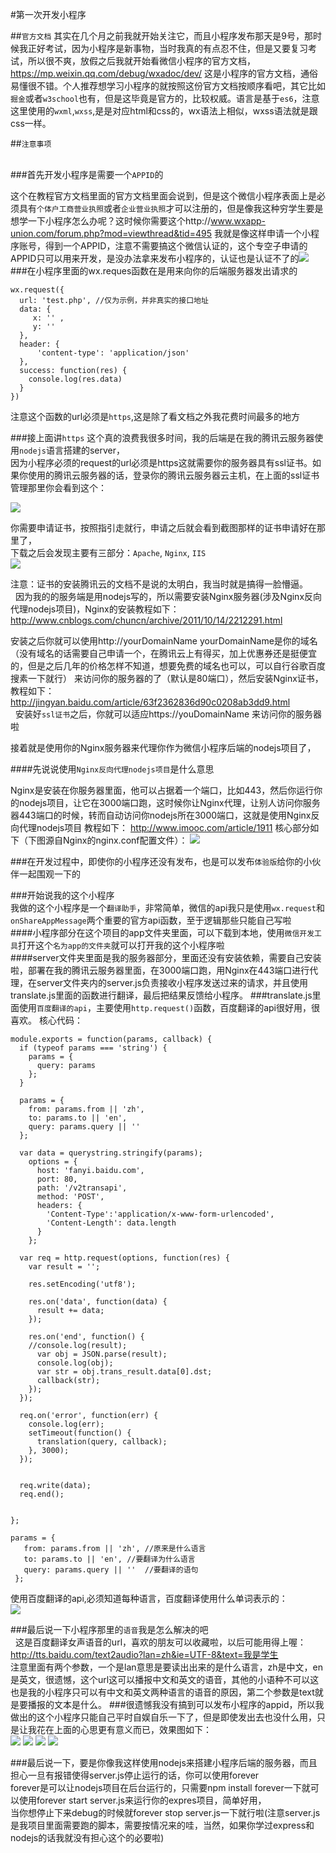 #第一次开发小程序<br>   


##`官方文档`
其实在几个月之前我就开始关注它，而且小程序发布那天是9号，那时候我正好考试，因为小程序是新事物，当时我真的有点忍不住，但是又要复习考试，所以很不爽，放假之后我就开始看微信小程序的官方文档，https://mp.weixin.qq.com/debug/wxadoc/dev/ 这是小程序的官方文档，通俗易懂很不错。个人推荐想学习小程序的就按照这份官方文档按顺序看吧，其它比如`掘金`或者`w3school`也有，但是这毕竟是官方的，比较权威。语言是基于`es6`，注意这里使用的`wxml`,`wxss`,是是对应html和css的，wx语法上相似，wxss语法就是跟css一样。  

##`注意事项`<br>     

###首先开发小程序是需要一个`APPID`的     


这个在教程官方文档里面的官方文档里面会说到，但是这个微信小程序表面上是必须具有`个体户工商营业执照`或者`企业营业执照`才可以注册的，但是像我这种穷学生要是想学一下小程序怎么办呢？这时候你需要这个http://www.wxapp-union.com/forum.php?mod=viewthread&tid=495 我就是像这样申请一个小程序账号，得到一个APPID，注意不需要搞这个微信认证的，这个专空子申请的APPID只可以用来开发，是没办法拿来发布小程序的，认证也是认证不了的![](https://github.com/15331094/WeChat-small-program/blob/master/screenshot/filehelper_1484750785063_22.png)
###在小程序里面的wx.reques函数在是用来向你的后端服务器发出请求的<br>
```
wx.request({
  url: 'test.php', //仅为示例，并非真实的接口地址
  data: {
     x: '' ,
     y: ''
  },
  header: {
      'content-type': 'application/json'
  },
  success: function(res) {
    console.log(res.data)
  }
})
```  
注意这个函数的url必须是`https`,这是除了看文档之外我花费时间最多的地方<br>



###接上面讲`https`
这个真的浪费我很多时间，我的后端是在我的腾讯云服务器使用`nodejs`语言搭建的server，<br>
因为小程序必须的request的url必须是https这就需要你的服务器具有ssl证书。如果你使用的腾讯云服务器的话，登录你的腾讯云服务器云主机，在上面的ssl证书管理那里你会看到这个：

![](https://github.com/15331094/WeChat-small-program/blob/master/screenshot/filehelper_1484751481038_72.png)   


你需要申请证书，按照指引走就行，申请之后就会看到截图那样的证书申请好在那里了，<br>
下载之后会发现主要有三部分：`Apache`, `Nginx`, `IIS`<br>
![](https://github.com/15331094/WeChat-small-program/blob/master/screenshot/filehelper_1484751756841_98.png)<br>


注意：证书的安装腾讯云的文档不是说的太明白，我当时就是搞得一脸懵逼。<br>   因为我的的服务端是用nodejs写的，所以需要安装Nginx服务器(涉及Nginx反向代理nodejs项目)，Nginx的安装教程如下：http://www.cnblogs.com/chuncn/archive/2011/10/14/2212291.html <br>


安装之后你就可以使用http://yourDomainName yourDomainName是你的域名（没有域名的话需要自己申请一个，在腾讯云上有得买，加上优惠券还是挺便宜的，但是之后几年的价格怎样不知道，想要免费的域名也可以，可以自行谷歌百度搜素一下就行） 来访问你的服务器的了（默认是80端口），然后安装Nginx证书，教程如下： http://jingyan.baidu.com/article/63f2362836d90c0208ab3dd9.html <br>  
安装好`ssl证书`之后，你就可以适应https://youDomainName 来访问你的服务器啦


接着就是使用你的Nginx服务器来代理你作为微信小程序后端的nodejs项目了， 

####先说说使用`Nginx反向代理nodejs项目`是什么意思    

Nginx是安装在你服务器里面，他可以占据着一个端口，比如443，然后你运行你的nodejs项目，让它在3000端口跑，这时候你让Nginx代理，让别人访问你服务器443端口的时候，转而自动访问你nodejs所在3000端口，这就是使用Nginx反向代理nodejs项目
教程如下： http://www.imooc.com/article/1911 
核心部分如下（下图源自Nginx的nginx.conf配置文件）： ![](https://github.com/15331094/WeChat-small-program/blob/master/screenshot/filehelper_1484752408584_87.png)<br>


###在开发过程中，即使你的小程序还没有发布，也是可以发布`体验版`给你的小伙伴一起围观一下的<br>

###开始说我的这个小程序    
我做的这个小程序是一个`翻译助手`，非常简单，微信的api我只是使用`wx.request`和`onShareAppMessage`两个重要的官方api函数，至于逻辑那些只能自己写啦<br>
####小程序部分在这个项目的app文件夹里面，可以下载到本地，使用`微信开发工具`打开这个`名为app的文件夹`就可以打开我的这个小程序啦<br>
####server文件夹里面是我的服务器部分，里面还没有安装依赖，需要自己安装啦，部署在我的腾讯云服务器里面，在3000端口跑，用Nginx在443端口进行代理，在server文件夹内的server.js负责接收小程序发送过来的请求，并且使用translate.js里面的函数进行翻译，最后把结果反馈给小程序。
###translate.js里面使用`百度翻译的api`，主要使用`http.request()`函数，百度翻译的api很好用，很喜欢。 
核心代码：<br>
```
module.exports = function(params, callback) { 
  if (typeof params === 'string') { 
    params = { 
      query: params 
    }; 
  } 

  params = { 
    from: params.from || 'zh', 
    to: params.to || 'en', 
    query: params.query || '' 
  }; 
   
  var data = querystring.stringify(params); 
    options = { 
      host: 'fanyi.baidu.com', 
      port: 80, 
      path: '/v2transapi', 
      method: 'POST', 
      headers: { 
        'Content-Type':'application/x-www-form-urlencoded', 
        'Content-Length': data.length 
      } 
    }; 
  
  var req = http.request(options, function(res) { 
    var result = ''; 

    res.setEncoding('utf8'); 

    res.on('data', function(data) { 
      result += data; 
    }); 

    res.on('end', function() { 
    //console.log(result);
      var obj = JSON.parse(result);
      console.log(obj);
      var str = obj.trans_result.data[0].dst; 
      callback(str); 
    }); 
  }); 
  
  req.on('error', function(err) { 
    console.log(err); 
    setTimeout(function() { 
      translation(query, callback); 
    }, 3000); 
  }); 
  

  req.write(data); 
  req.end(); 


}; 
```
```
params = { 
   from: params.from || 'zh', //原来是什么语言                
   to: params.to || 'en', //要翻译为什么语言         
   query: params.query || ''  //要翻译的语句
 }; 
```
 
 
使用百度翻译的api,必须知道每种语言，百度翻译使用什么单词表示的：<br>
![](https://github.com/15331094/WeChat-small-program/blob/master/screenshot/filehelper_1484783947017_44.png)


###最后说一下小程序那里的`语音`我是怎么解决的吧<br>  
这是百度翻译女声语音的url，喜欢的朋友可以收藏啦，以后可能用得上喔：http://tts.baidu.com/text2audio?lan=zh&ie=UTF-8&text=我是学生 <br> 
注意里面有两个参数，一个是lan意思是要读出出来的是什么语言，zh是中文，en是英文，很遗憾，这个url这可以播报中文和英文的语音，其他的小语种不可以这也是我的小程序只可以有中文和英文两种语言的语音的原因，第二个参数是text就是要播报的文本是什么。
###很遗憾我没有搞到可以发布小程序的appid，所以我做出的这个小程序只能自己平时自娱自乐一下了，但是即使发出去也没什么用，只是让我花在上面的心思更有意义而已，效果图如下：<br>
![](https://github.com/15331094/WeChat-small-program/blob/master/screenshot/910618074153886974.png)
![](https://github.com/15331094/WeChat-small-program/blob/master/screenshot/869412204321258718.png)
![](https://github.com/15331094/WeChat-small-program/blob/master/screenshot/729930379004726692.png)
![](https://github.com/15331094/WeChat-small-program/blob/master/screenshot/123.png)

###最后说一下，要是你像我这样使用nodejs来搭建小程序后端的服务器，而且担心一旦有报错使得server.js停止运行的话，你可以使用forever<br>
forever是可以让nodejs项目在后台运行的，只需要npm install forever一下就可以使用forever start server.js来运行你的expres项目，简单好用，<br>
当你想停止下来debug的时候就forever stop server.js一下就行啦(注意server.js是我项目里面需要跑的脚本，需要按情况来的哇，当然，如果你学过express和nodejs的话我就没有担心这个的必要啦)
